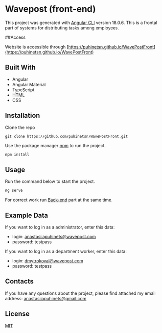 # Wavepost (front-end)

This project was generated with [Angular CLI](https://github.com/angular/angular-cli) version 18.0.6.
This is a frontal part of systems for distributing tasks among employees.

##Access

Website is accessible through [https://puhinetsn.github.io/WavePostFront](https://puhinetsn.github.io/WavePostFront)

## Built With
* Angular
* Angular Material
* TypeScript
* HTML
* CSS

## Installation
Clone the repo
```
git clone https://github.com/puhinetsn/WavePostFront.git
```

Use the package manager [npm](https://www.npmjs.com/) to run the project.

```bash
npm install
```

## Usage
Run the command below to start the project. 

```bash
ng serve
```
For correct work run [Back-end](https://github.com/puhinetsn/WavePostBack) part at the same time.
## Example Data
If you want to log in as a administrator, enter this data:
* login: anastasiiapuhinets@wavepost.com
* password: testpass

If you want to log in as a department worker, enter this data:
* login: dmytrokoval@wavepost.com
* password: testpass

## Contacts
If you have any questions about the project, please find attached my email address: 
[anastasiiapuhinets@gmail.com](mailto:anastasiiapuhinets@gmail.com?subject=[Wavepost]%20Source%20Han%20Sans)

## License

[MIT](https://choosealicense.com/licenses/mit/)
